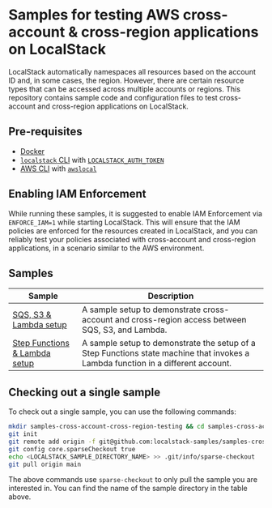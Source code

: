 # Samples for testing AWS cross-account & cross-region applications on LocalStack

LocalStack automatically namespaces all resources based on the account ID and, in some cases, the region. However, there are certain resource types that can be accessed across multiple accounts or regions. This repository contains sample code and configuration files to test cross-account and cross-region applications on LocalStack.

## Pre-requisites

- [Docker](https://docs.docker.com/get-docker/)
- [`localstack` CLI](https://docs.localstack.cloud/getting-started/installation/#localstack-cli) with [`LOCALSTACK_AUTH_TOKEN`](https://docs.localstack.cloud/getting-started/auth-token/)
- [AWS CLI](https://docs.aws.amazon.com/cli/latest/userguide/cli-chap-install.html) with [`awslocal`](https://docs.localstack.cloud/user-guide/integrations/aws-cli/#localstack-aws-cli-awslocal)

## Enabling IAM Enforcement

While running these samples, it is suggested to enable IAM Enforcement via `ENFORCE_IAM=1` while starting LocalStack. This will ensure that the IAM policies are enforced for the resources created in LocalStack, and you can reliably test your policies associated with cross-account and cross-region applications, in a scenario similar to the AWS environment.

## Samples

| Sample | Description |
| --- | --- |
| [SQS, S3 & Lambda setup](sqs-s3-apigw-lambda) | A sample setup to demonstrate cross-account and cross-region access between SQS, S3, and Lambda. |
| [Step Functions & Lambda setup](stefunctions-lambda) | A sample setup to demonstrate the setup of a Step Functions state machine that invokes a Lambda function in a different account. |

## Checking out a single sample

To check out a single sample, you can use the following commands:

```bash
mkdir samples-cross-account-cross-region-testing && cd samples-cross-account-cross-region-testing
git init
git remote add origin -f git@github.com:localstack-samples/samples-cross-account-cross-region-testing.git
git config core.sparseCheckout true
echo <LOCALSTACK_SAMPLE_DIRECTORY_NAME> >> .git/info/sparse-checkout
git pull origin main
```

The above commands use `sparse-checkout` to only pull the sample you are interested in. You can find the name of the sample directory in the table above.
